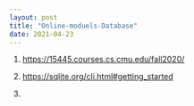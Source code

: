 ```yaml
---
layout: post
title: "Online-moduels-Database"
date: 2021-04-23
---
```


1. https://15445.courses.cs.cmu.edu/fall2020/

2. https://sqlite.org/cli.html#getting_started

3. 